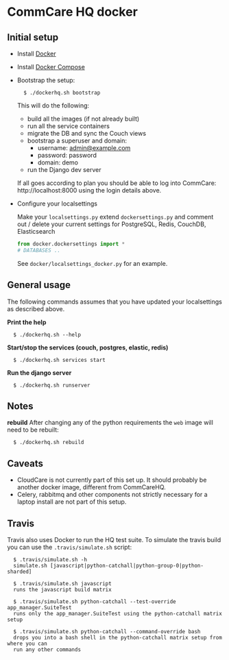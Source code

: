 CommCare HQ docker
==================

Initial setup
-------------
* Install [Docker](http://docs.docker.com/installation)
* Install [Docker Compose](https://docs.docker.com/compose/install/)
* Bootstrap the setup:

    ```
      $ ./dockerhq.sh bootstrap
    ```
    
    This will do the following:
    
    * build all the images (if not already built)
    * run all the service containers
    * migrate the DB and sync the Couch views
    * bootstrap a superuser and domain:
      * username: admin@example.com
      * password: password
      * domain: demo
    * run the Django dev server

    If all goes according to plan you should be able to log into CommCare: http://localhost:8000 using
    the login details above.

* Configure your localsettings

    Make your `localsettings.py` extend `dockersettings.py` and comment out / delete your current
    settings for PostgreSQL, Redis, CouchDB, Elasticsearch
    
    ```python
    from docker.dockersettings import *
    # DATABASES ..
    ```
    
    See `docker/localsettings_docker.py` for an example.

    
General usage
-------------
The following commands assumes that you have updated your localsettings as described above.

**Print the help**

```
  $ ./dockerhq.sh --help
```

**Start/stop the services (couch, postgres, elastic, redis)**
```
  $ ./dockerhq.sh services start
```

**Run the django server**

```
  $ ./dockerhq.sh runserver
```

Notes
-----
**rebuild**
After changing any of the python requirements the `web` image will need to be rebuilt:

```
  $ ./dockerhq.sh rebuild
```

Caveats
-------

* CloudCare is not currently part of this set up. It should probably be another docker image, different from CommCareHQ.
* Celery, rabbitmq and other components not strictly necessary for a laptop install are not part of this setup.


Travis
------
Travis also uses Docker to run the HQ test suite. To simulate the travis build you can use the `.travis/simulate.sh`
script:

```
  $ .travis/simulate.sh -h
  simulate.sh [javascript|python-catchall|python-group-0|python-sharded]
  
  $ .travis/simulate.sh javascript
  runs the javascript build matrix
  
  $ .travis/simulate.sh python-catchall --test-override app_manager.SuiteTest
  runs only the app_manager.SuiteTest using the python-catchall matrix setup
  
  $ .travis/simulate.sh python-catchall --command-override bash
  drops you into a bash shell in the python-catchall matrix setup from where you can
  run any other commands
  
```

